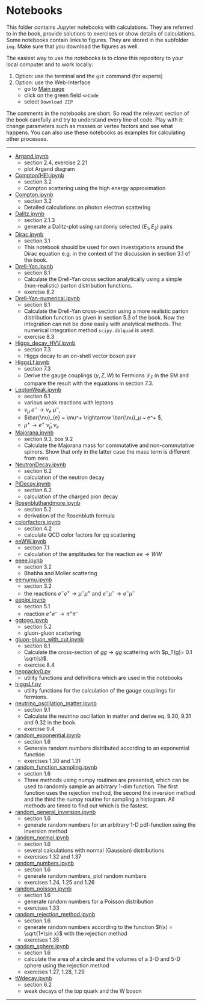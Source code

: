 # Notebooks

This folder contains Jupyter notebooks with calculations. 
They are referred to in the book, provide solutions to exercises or 
show details of calculations.    
Some notebooks contain links to figures. 
They are stored in the subfolder `img`.
Make sure that you download the figures as well.  

The easiest way to use the notebooks is to clone this repository to your local computer 
and to work locally:
1. Option: use the terminal and the `git` command (for experts)
2. Option: use the Web-Interface 
    - go to [Main page](https://github.com/BuchEPP/Buch)
    - click on the green field `<>Code`
    - select `Download ZIP`

The comments in the notebooks are short.  So read the relevant section of the book carefully and try to understand every line of code.  Play with it: change parameters such as masses or vertex factors and see what happens. You can also use these notebooks as examples for calculating other processes.   

----
- [Argand.ipynb](Argand.ipynb)
    - section 2.4, exercise 2.21
    - plot Argand diagram
- [Compton(HE).ipynb](Compton(HE).ipynb) 
    - section 3.2 
    - Compton scattering using the high energy approximation
- [Compton.ipynb](Compton.ipynb) 
    - section 3.2 
    - Detailed calculations on photon electron scattering
- [Dalitz.ipynb](Dalitz.ipynb) 
    - section 2.1.3
    - generate a Dalitz-plot using randomly selected $(E_1, E_2)$ pairs
- [Dirac.ipynb](Dirac.ipynb)
    - section 3.1 
    - This notebook should be used for own investigations around the Dirac equation e.g. in the context of the discussion in section 3.1 of the book.
- [Drell-Yan.ipynb](Drell-Yan.ipynb)
    - section 8.1 
    - Calculate the Drell-Yan cross section analytically using a simple (non-realistic) parton distribution functions. 
    - exercise 8.2
- [Drell-Yan-numerical.ipynb](Drell-Yan-numerical.ipynb)
    - section 8.1 
    - Calculate the Drell-Yan cross-section using a more realistic parton distribution function as given in section 5.3 of the book. Now the integration can not be done easily with analytical methods. The numerical integration method `scipy.dblquad` is used. 
    - exercise 8.3
- [Higgs_decay_HVV.ipynb](Higgs_decay_HVV.ipynb) 
    - section 7.3 
    - Higgs decay to an on-shell vector boson pair
- [HiggsLf.ipynb](HiggsLf.ipynb) 
    - section 7.3 
    - Derive the gauge couplings ($\gamma, Z, W$) to Fermions $\mathcal{L}_F$ in the SM and compare the result with the equations in section 7.3.     
- [LeptonWeak.ipynb](LeptonWeak.ipynb) 
    - section 6.1 
    - various weak reactions with leptons
    - $\nu_\mu ~ e^-\rightarrow \nu_e ~ \mu^-$,  
    - $\bar{\nu}_{e} ~ \mu^+ \rightarrow \bar{\nu}_μ ~ e^+ $,  
    - $\mu^+\rightarrow e^+ ~\bar{\nu}_\mu ~ \nu_e$
- [Majorana.ipynb](Majorana.ipynb) 
    - section 9.3, box 9.2 
    - Calculate the Majorana mass for commutative and non-commutative spinors. Show that only in the latter case the mass term is different from zero. 
- [NeutronDecay.ipynb](NeutronDecay.ipynb) 
    - section 6.2 
    - calculation of the neutron decay 
- [PiDecay.ipynb](PiDecay.ipynb) 
    - section 6.2 
    - calculation of the charged pion decay 
- [Rosenbluthandmore.ipynb](Rosenbluthandmore.ipynb) 
    - section 5.2 
    - derivation of the Rosenbluth formula
- [colorfactors.ipynb](colorfactors.ipynb)
    - section 4.2 
    - calculate QCD color factors for qq scattering
- [eeWW.ipynb](eeWW.ipynb)  
    - section 7.1 
    - calculation of the amplitudes for the reaction $ee \to WW$
- [eeee.ipynb](eeee.ipynb) 
    - section 3.2 
    - Bhabha and Moller scattering
- [eemumu.ipynb](eemumu.ipynb) 
    - section 3.2 
    - the reactions $e^- e^+ \to \mu^- \mu^+$ and $e^- \mu^- \to e^- \mu^-$
- [eepipi.ipynb](eepipi.ipynb) 
    - section 5.1 
    - reaction $e^+ e^- \to \pi^+ \pi^-$
- [ggtogg.ipynb](ggtogg.ipynb) 
    - section 5.2 
    - gluon-gluon scattering
- [gluon-gluon_with_cut.ipynb](gluon-gluon_with_cut.ipynb) 
    - section 8.1 
    - Calculate the cross-section of $gg\to gg$ scattering with $p_T(g)= 0.1 \sqrt{s}$.
    - exercise 8.4 
- [heppackv0.py](heppackv0.py) 
    - utility functions and definitions which are used in the notebooks 
- [higgsLf.py](higgsLf.py) 
    - utility functions for the calculation of the gauge couplings for fermions.     
- [neutrino_oscillation_matter.ipynb](neutrino_oscillation_matter.ipynb) 
    - section 9.1 
    - Calculate the neutrino oscillation in matter and derive eq. 9.30, 9.31 and 9.32 in the book. 
    - exercise 9.4
- [random_exponential.ipynb](random_exponential.ipynb) 
    - section 1.6
    - Generate random numbers distributed according to an exponential function
    - exercises 1.30 and 1.31 
- [random_function_sampling.ipynb](random_function_sampling.ipynb) 
    - section 1.6
    - Three methods using numpy routines are presented, which can be used to randomly sample an arbitrary 1-dim function. The first function uses the rejection method, the second the inversion method and the third the numpy routine for sampling a histogram. All methods are timed to find out which is the fastest. 
- [random_general_inversion.ipynb](random_general_inversion.ipynb) 
    - section 1.6
    - generate random numbers for an arbitrary 1-D pdf-function using the inversion method
- [random_normal.ipynb](random_normal.ipynb) 
    - section 1.6
    - several calculations with normal (Gaussian) distributions
    - exercises 1.32 and 1.37 
- [random_numbers.ipynb](random_numbers.ipynb) 
    - section 1.6
    - generate random  numbers,  plot random numbers
    - exercises 1.24, 1.25 and 1.26
- [random_poisson.ipynb](random_poisson.ipynb) 
    - section 1.6
    - generate random numbers for a Poisson distribution
    - exercises 1.33
- [random_rejection_method.ipynb](random_rejection_method.ipynb) 
    - section 1.6
    - generate random numbers according to the function $f(x) = \sqrt{1+\sin x}$ with the rejection method
    - exercises 1.35
- [random_sphere.ipynb](random_sphere.ipynb) 
    - section 1.6
    - calculate the area of a circle and the volumes of a 3-D and 5-D sphere using the rejection method
    - exercises 1.27, 1.28, 1.29
- [tWdecay.ipynb](tWdecay.ipynb) 
    - section 6.2 
    - weak decays of the top quark and the W boson
----

